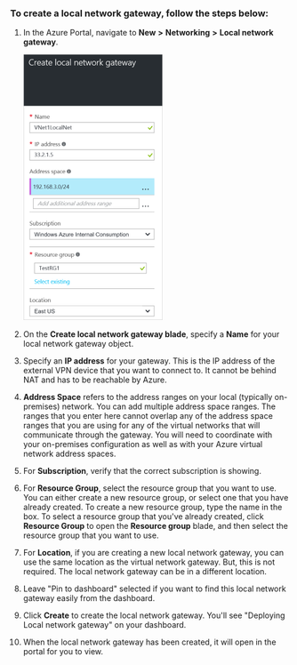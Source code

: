 ### To create a local network gateway, follow the steps below:

1. In the Azure Portal, navigate to **New** **>** **Networking** **>** **Local network gateway**.

	![create local network gateway](./media/vpn-gateway-add-lng-rm-portal-include/addlng250.png)

2. On the **Create local network gateway blade**, specify a **Name** for your local network gateway object.
 
3. Specify an **IP address** for your gateway. This is the IP address of the external VPN device that you want to connect to. It cannot be behind NAT and has to be reachable by Azure.

4. **Address Space** refers to the address ranges on your local (typically on-premises) network. You can add multiple address space ranges. The ranges that you enter here cannot overlap any of the address space ranges that you are using for any of the virtual networks that will communicate through the gateway.  You will need to coordinate with your on-premises configuration as well as with your Azure virtual network address spaces.
 
5. For **Subscription**, verify that the correct subscription is showing.

6. For **Resource Group**, select the resource group that you want to use. You can either create a new resource group, or select one that you have already created. To create a new resource group, type the name in the box. To select a resource group that you've already created, click **Resource Group** to open the **Resource group** blade, and then select the resource group that you want to use.

7. For **Location**, if you are creating a new local network gateway, you can use the same location as the virtual network gateway. But, this is not required. The local network gateway can be in a different location. 

8. Leave "Pin to dashboard" selected if you want to find this local network gateway easily from the dashboard.

9. Click **Create** to create the local network gateway. You'll see "Deploying Local network gateway" on your dashboard.

10. When the local network gateway has been created, it will open in the portal for you to view.

	

